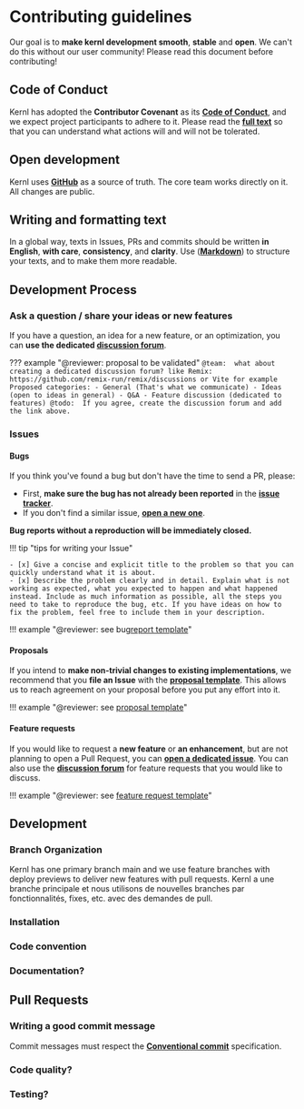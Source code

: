 # Contributing guidelines

Our goal is to **make kernl development smooth**, **stable** and **open**.
We can't do this without our user community!
Please read this document before contributing!

## Code of Conduct

Kernl has adopted the **Contributor Covenant** as its **[Code of Conduct](code-of-conduct.md)**, and we expect project participants to adhere to it. 
Please read the **[full text](code-of-conduct.md)** so that you can understand what actions will and will not be tolerated.

## Open development

Kernl uses **[GitHub](https://github.com/ELS-RD/kernl)** as a source of truth. The core team works directly on it. All changes are public.

## Writing and formatting text

In a global way, texts in Issues, PRs and commits should be written **in English**, **with care**, **consistency**, and **clarity**.
Use (**[Markdown](https://www.markdownguide.org/basic-syntax/)**) to structure your texts, and to make them more readable.

## Development Process

### Ask a question / share your ideas or new features

If you have a question, an idea for a new feature, or an optimization, you can **use the dedicated [discussion forum](todo)**.

??? example "@reviewer: proposal to be validated"
    ```
    @team:  what about creating a dedicated discussion forum?
            like Remix: https://github.com/remix-run/remix/discussions or Vite for example
                Proposed categories:
                - General (That's what we communicate)
                - Ideas (open to ideas in general)
                - Q&A
                - Feature discussion (dedicated to features)
            @todo:  If you agree, create the discussion forum and add the link above.
    ```

### Issues

#### Bugs

If you think you've found a bug but don't have the time to send a PR, please:

- First, **make sure the bug has not already been reported** in the **[issue tracker](https://github.com/ELS-RD/kernl/issues)**.
- If you don't find a similar issue, **[open a new one](todo)**.

**Bug reports without a reproduction will be immediately closed.**

!!! tip "tips for writing your Issue"

    - [x] Give a concise and explicit title to the problem so that you can quickly understand what it is about.
    - [x] Describe the problem clearly and in detail. Explain what is not working as expected, what you expected to happen and what happened instead. Include as much information as possible, all the steps you need to take to reproduce the bug, etc. If you have ideas on how to fix the problem, feel free to include them in your description.

!!! example "@reviewer: see bug[report template](https://github.com/ELS-RD/kernl/blob/feat/contribution-guide-doc/.github/ISSUE_TEMPLATE/bug.yml)"

#### Proposals

If you intend to **make non-trivial changes to existing implementations**, we recommend that you **file an Issue** with the **[proposal template](todo)**. This allows us to reach agreement on your proposal before you put any effort into it.

!!! example "@reviewer: see [proposal template](https://github.com/ELS-RD/kernl/blob/feat/contribution-guide-doc/.github/ISSUE_TEMPLATE/proposal.yml)"

#### Feature requests

If you would like to request a **new feature** or **an enhancement**, 
but are not planning to open a Pull Request, you can **[open a dedicated issue](todo)**.
You can also use the **[discussion forum](todo)** for feature requests that you would like to discuss.

!!! example "@reviewer: see [feature request template](https://github.com/ELS-RD/kernl/blob/feat/contribution-guide-doc/.github/ISSUE_TEMPLATE/feature.yml)"

## Development

### Branch Organization

Kernl has one primary branch main and we use feature branches with deploy previews to deliver new features with pull requests.
Kernl a une branche principale et nous utilisons de nouvelles branches par fonctionnalités, fixes, etc. avec des demandes de pull.

### Installation

### Code convention

### Documentation?

## Pull Requests

### Writing a good commit message

Commit messages must respect the **[Conventional commit](https://www.conventionalcommits.org/en/v1.0.0/)** specification.

### Code quality?

### Testing?





